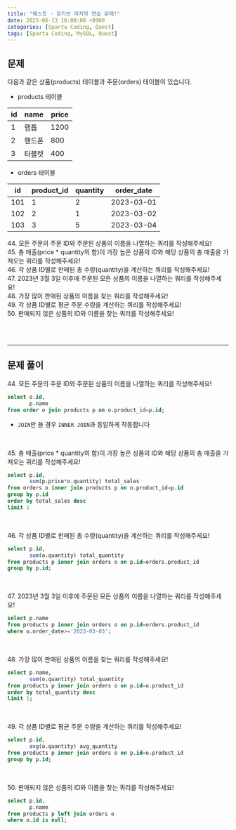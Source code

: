 ```yaml
---
title: "퀘스트 - 걷기반 마지막 연습 문제!"
date: 2025-06-13 16:00:00 +0900
categories: [Sparta Coding, Quest]
tags: [Sparta Coding, MySQL, Quest]
---
```


## 문제
다음과 같은 상품(products) 테이블과 주문(orders) 테이블이 있습니다.

- products 테이블
  
| id  | name   | price |
| --- | ------ | ----- |
| 1   | 랩톱   | 1200  |
| 2   | 핸드폰 | 800   |
| 3   | 타블렛 | 400   |

- orders 테이블   

| id  | product_id | quantity | order_date |
| --- | ---------- | -------- | ---------- |
| 101 | 1          | 2        | 2023-03-01 |
| 102 | 2          | 1        | 2023-03-02 |
| 103 | 3          | 5        | 2023-03-04 |
   
<span>44.</span> 모든 주문의 주문 ID와 주문된 상품의 이름을 나열하는 쿼리를 작성해주세요!   
<span>45.</span> 총 매출(price * quantity의 합)이 가장 높은 상품의 ID와 해당 상품의 총 매출을 가져오는 쿼리를 작성해주세요!   
<span>46.</span> 각 상품 ID별로 판매된 총 수량(quantity)을 계산하는 쿼리를 작성해주세요!   
<span>47.</span> 2023년 3월 3일 이후에 주문된 모든 상품의 이름을 나열하는 쿼리를 작성해주세요!   
<span>48.</span> 가장 많이 판매된 상품의 이름을 찾는 쿼리를 작성해주세요!   
<span>49.</span> 각 상품 ID별로 평균 주문 수량을 계산하는 쿼리를 작성해주세요!   
<span>50.</span> 판매되지 않은 상품의 ID와 이름을 찾는 쿼리를 작성해주세요!   

<br><br>

- - -
## 문제 풀이

<span>44.</span> 모든 주문의 주문 ID와 주문된 상품의 이름을 나열하는 쿼리를 작성해주세요!   

```sql
select o.id,
       p.name
from order o join products p on o.product_id=p.id;
```
- `JOIN`만 쓸 경우 `INNER JOIN`과 동일하게 작동합니다

<br>

<span>45.</span> 총 매출(price * quantity의 합)이 가장 높은 상품의 ID와 해당 상품의 총 매출을 가져오는 쿼리를 작성해주세요!   

```sql
select p.id,
       sum(p.price*o.quantity) total_sales
from orders o inner join products p on o.product_id=p.id
group by p.id
order by total_sales desc
limit 1
```

<br>

<span>46.</span> 각 상품 ID별로 판매된 총 수량(quantity)을 계산하는 쿼리를 작성해주세요!   

```sql
select p.id,
       sum(o.quantity) total_quantity
from products p inner join orders o on p.id=orders.product_id
group by p.id;
``` 

<br>

<span>47.</span> 2023년 3월 3일 이후에 주문된 모든 상품의 이름을 나열하는 쿼리를 작성해주세요!   

```sql
select p.name
from products p inner join orders o on p.id=orders.product_id
where o.order_date>='2023-03-03';
```

<br>

<span>48.</span> 가장 많이 판매된 상품의 이름을 찾는 쿼리를 작성해주세요!   

```sql
select p.name,
       sum(o.quantity) total_quantity
from products p inner join orders o on p.id=o.product_id
order by total_quantity desc
limit 1;
```

<br>

<span>49.</span> 각 상품 ID별로 평균 주문 수량을 계산하는 쿼리를 작성해주세요!   

```sql
select p.id,
       avg(o.quantity) avg_quantity
from products p inner join orders o on p.id=o.product_id
group by p.id;
```

<br>

<span>50.</span> 판매되지 않은 상품의 ID와 이름을 찾는 쿼리를 작성해주세요!   

```sql
select p.id,
       p.name
from products p left join orders o
where o.id is null;
```